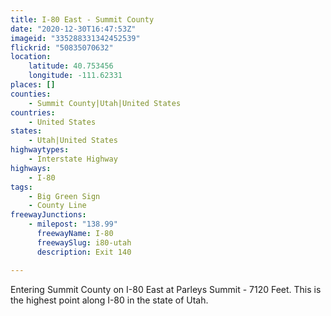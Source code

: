 ```yaml
---
title: I-80 East - Summit County
date: "2020-12-30T16:47:53Z"
imageid: "335288331342452539"
flickrid: "50835070632"
location:
    latitude: 40.753456
    longitude: -111.62331
places: []
counties:
    - Summit County|Utah|United States
countries:
    - United States
states:
    - Utah|United States
highwaytypes:
    - Interstate Highway
highways:
    - I-80
tags:
    - Big Green Sign
    - County Line
freewayJunctions:
    - milepost: "138.99"
      freewayName: I-80
      freewaySlug: i80-utah
      description: Exit 140

---
```

Entering Summit County on I-80 East at Parleys Summit - 7120 Feet.  This is the highest point along I-80 in the state of Utah.